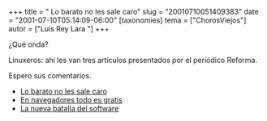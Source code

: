 +++
title = " Lo barato no les sale caro"
slug = "20010710051409383"
date = "2001-07-10T05:14:09-06:00"
[taxonomies]
tema = ["ChorosViejos"]
autor = ["Luis Rey Lara "]
+++

¿Qué onda?

Linuxeros: ahi les van tres artículos presentados por el periódico
Reforma.

Espero sus comentarios.

-   [Lo barato no les sale
    caro](http://www.reforma.com/tecnologia/articulo/106314/)
-   [En navegadores todo es
    gratis](http://www.reforma.com/tecnologia/articulo/106292/)
-   [La nueva batalla del
    software](http://www.reforma.com/tecnologia/articulo/106285/)

